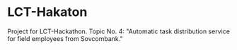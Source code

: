 # LCT-Hakaton
Project for LCT-Hackathon. Topic No. 4: "Automatic task distribution service for field employees from Sovcombank." 
